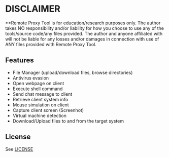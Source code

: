 # DISCLAIMER
**Remote Proxy Tool is for education/research purposes only. The author takes NO responsibility and/or liability for how you choose to use any of the tools/source code/any files provided.
 The author and anyone affiliated with will not be liable for any losses and/or damages in connection with use of ANY files provided with Remote Proxy Tool.

## Features
- File Manager (upload/download files, browse directories)
- Antivirus evasion
- Open webpage on client
- Execute shell command
- Send chat message to client
- Retrieve client system info
- Mouse simulation on client
- Capture client screen (Screenhot)
- Virtual machine detection
- Download/Upload files to and from the target system


## License

See [LICENSE](/LICENSE)
